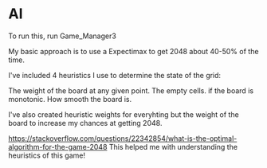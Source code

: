 # AI
To run this, run Game_Manager3

My basic approach is to use a Expectimax to get 2048 about 40-50% of the time.  

I've included 4 heuristics I use to determine the state of the grid:

The weight of the board at any given point.
The empty cells.
if the board is monotonic.
How smooth the board is.

I've also created heuristic weights for everyhting but the weight of the board to increase my chances at getting 2048.

https://stackoverflow.com/questions/22342854/what-is-the-optimal-algorithm-for-the-game-2048
This helped me with understanding the heuristics of this game!
